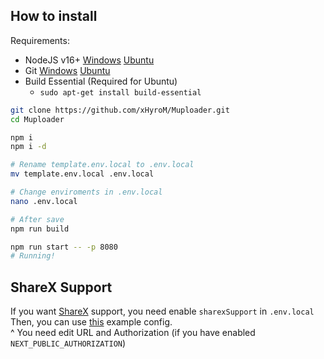 ## How to install

Requirements:
- NodeJS v16+ [Windows](https://nodejs.org) [Ubuntu](https://www.digitalocean.com/community/tutorials/how-to-install-node-js-on-ubuntu-20-04)
- Git [Windows](https://git-scm.com/) [Ubuntu](https://www.digitalocean.com/community/tutorials/how-to-install-git-on-ubuntu-20-04)
- Build Essential (Required for Ubuntu)
    - `sudo apt-get install build-essential`

```bash
git clone https://github.com/xHyroM/Muploader.git
cd Muploader

npm i
npm i -d

# Rename template.env.local to .env.local
mv template.env.local .env.local

# Change enviroments in .env.local 
nano .env.local

# After save
npm run build

npm run start -- -p 8080
# Running!
```

## ShareX Support

If you want [ShareX](https://getsharex.com) support, you need enable `sharexSupport` in `.env.local`  
Then, you can use [this](https://github.com/xHyroM/Muploader/blob/master/tests/sharex.config.json) example config.  
^ You need edit URL and Authorization (if you have enabled `NEXT_PUBLIC_AUTHORIZATION`)  